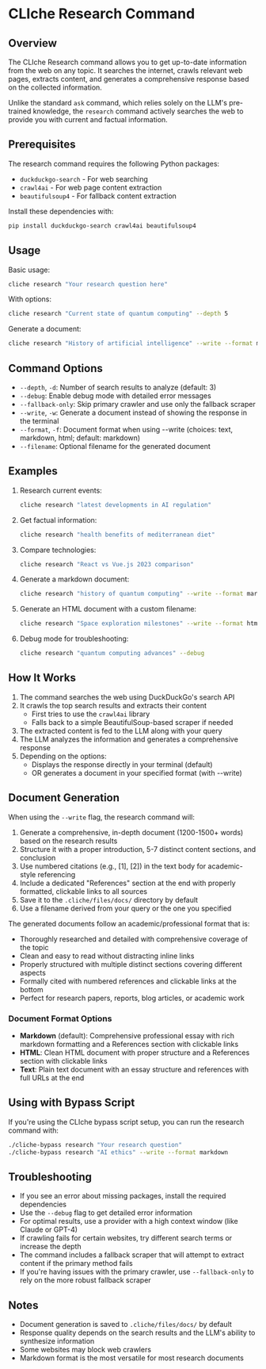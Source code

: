 # CLIche Research Command

## Overview

The CLIche Research command allows you to get up-to-date information from the web on any topic. It searches the internet, crawls relevant web pages, extracts content, and generates a comprehensive response based on the collected information.

Unlike the standard `ask` command, which relies solely on the LLM's pre-trained knowledge, the `research` command actively searches the web to provide you with current and factual information.

## Prerequisites

The research command requires the following Python packages:
- `duckduckgo-search` - For web searching
- `crawl4ai` - For web page content extraction
- `beautifulsoup4` - For fallback content extraction

Install these dependencies with:

```bash
pip install duckduckgo-search crawl4ai beautifulsoup4
```

## Usage

Basic usage:

```bash
cliche research "Your research question here"
```

With options:

```bash
cliche research "Current state of quantum computing" --depth 5
```

Generate a document:

```bash
cliche research "History of artificial intelligence" --write --format markdown
```

## Command Options

- `--depth`, `-d`: Number of search results to analyze (default: 3)
- `--debug`: Enable debug mode with detailed error messages
- `--fallback-only`: Skip primary crawler and use only the fallback scraper
- `--write`, `-w`: Generate a document instead of showing the response in the terminal
- `--format`, `-f`: Document format when using --write (choices: text, markdown, html; default: markdown)
- `--filename`: Optional filename for the generated document

## Examples

1. Research current events:
   ```bash
   cliche research "latest developments in AI regulation"
   ```

2. Get factual information:
   ```bash
   cliche research "health benefits of mediterranean diet"
   ```

3. Compare technologies:
   ```bash
   cliche research "React vs Vue.js 2023 comparison"
   ```

4. Generate a markdown document:
   ```bash
   cliche research "history of quantum computing" --write --format markdown
   ```

5. Generate an HTML document with a custom filename:
   ```bash
   cliche research "Space exploration milestones" --write --format html --filename space_exploration.html
   ```

6. Debug mode for troubleshooting:
   ```bash
   cliche research "quantum computing advances" --debug
   ```

## How It Works

1. The command searches the web using DuckDuckGo's search API
2. It crawls the top search results and extracts their content
   - First tries to use the `crawl4ai` library
   - Falls back to a simple BeautifulSoup-based scraper if needed
3. The extracted content is fed to the LLM along with your query
4. The LLM analyzes the information and generates a comprehensive response
5. Depending on the options:
   - Displays the response directly in your terminal (default)
   - OR generates a document in your specified format (with --write)

## Document Generation

When using the `--write` flag, the research command will:

1. Generate a comprehensive, in-depth document (1200-1500+ words) based on the research results
2. Structure it with a proper introduction, 5-7 distinct content sections, and conclusion
3. Use numbered citations (e.g., [1], [2]) in the text body for academic-style referencing
4. Include a dedicated "References" section at the end with properly formatted, clickable links to all sources
5. Save it to the `.cliche/files/docs/` directory by default
6. Use a filename derived from your query or the one you specified

The generated documents follow an academic/professional format that is:
- Thoroughly researched and detailed with comprehensive coverage of the topic
- Clean and easy to read without distracting inline links
- Properly structured with multiple distinct sections covering different aspects
- Formally cited with numbered references and clickable links at the bottom
- Perfect for research papers, reports, blog articles, or academic work

### Document Format Options

- **Markdown** (default): Comprehensive professional essay with rich markdown formatting and a References section with clickable links
- **HTML**: Clean HTML document with proper structure and a References section with clickable links
- **Text**: Plain text document with an essay structure and references with full URLs at the end

## Using with Bypass Script

If you're using the CLIche bypass script setup, you can run the research command with:

```bash
./cliche-bypass research "Your research question"
./cliche-bypass research "AI ethics" --write --format markdown
```

## Troubleshooting

- If you see an error about missing packages, install the required dependencies
- Use the `--debug` flag to get detailed error information 
- For optimal results, use a provider with a high context window (like Claude or GPT-4)
- If crawling fails for certain websites, try different search terms or increase the depth
- The command includes a fallback scraper that will attempt to extract content if the primary method fails
- If you're having issues with the primary crawler, use `--fallback-only` to rely on the more robust fallback scraper

## Notes

- Document generation is saved to `.cliche/files/docs/` by default
- Response quality depends on the search results and the LLM's ability to synthesize information
- Some websites may block web crawlers 
- Markdown format is the most versatile for most research documents 
